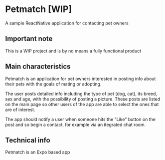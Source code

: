 # Petmatch [WIP]
A sample ReactNative application for contacting pet owners

## Important note
This is a WIP project and is by no means a fully functional product

## Main characteristics
Petmatch is an application for pet owners interested in posting info about their pets with
the goals of mating or adopting. 

The user posts detailed info including the type of pet (dog, cat), its breed, sex and age, 
with the possibility of posting a picture. These posts are listed on the main page so other users of the app are able to select the ones that are
of interest. 

The app should notify a user when someone hits the "Like" button on the post and so 
begin a contact, for example via an itegrated chat room.

## Technical info
Petmatch is an Expo based app
